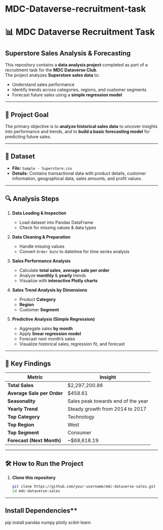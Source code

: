 # MDC-Dataverse-recruitment-task
# 📊 MDC Dataverse Recruitment Task  
## **Superstore Sales Analysis & Forecasting**  

This repository contains a **data analysis project** completed as part of a recruitment task for the **MDC Dataverse Club**.  
The project analyzes **Superstore sales data** to:  
- Understand sales performance  
- Identify trends across categories, regions, and customer segments  
- Forecast future sales using a **simple regression model**  

---

## 🎯 **Project Goal**
The primary objective is to **analyze historical sales data** to uncover insights into performance and trends, and to **build a basic forecasting model** for predicting future sales.

---

## 📂 **Dataset**
- **File:** `Sample - Superstore.csv`  
- **Details:** Contains transactional data with product details, customer information, geographical data, sales amounts, and profit values.  

---

## 🔍 **Analysis Steps**

1. **Data Loading & Inspection**  
   - Load dataset into Pandas DataFrame  
   - Check for missing values & data types  

2. **Data Cleaning & Preparation**  
   - Handle missing values  
   - Convert `Order Date` to datetime for time series analysis  

3. **Sales Performance Analysis**  
   - Calculate **total sales**, **average sale per order**  
   - Analyze **monthly** & **yearly** trends  
   - Visualize with **interactive Plotly charts**  

4. **Sales Trend Analysis by Dimensions**  
   - Product **Category**  
   - **Region**  
   - Customer **Segment**  

5. **Predictive Analysis (Simple Regression)**  
   - Aggregate sales **by month**  
   - Apply **linear regression model**  
   - Forecast next month’s sales  
   - Visualize historical sales, regression fit, and forecast  

---

## 📌 **Key Findings**

| Metric | Insight |
|--------|---------|
| **Total Sales** | $2,297,200.86 |
| **Average Sale per Order** | $458.61 |
| **Seasonality** | Sales peak towards end of the year |
| **Yearly Trend** | Steady growth from 2014 to 2017 |
| **Top Category** | Technology |
| **Top Region** | West |
| **Top Segment** | Consumer |
| **Forecast (Next Month)** | ~$68,618.19 |

---

## 🛠 **How to Run the Project**

1. **Clone this repository**  
   ```bash
   git clone https://github.com/your-username/mdc-dataverse-sales.git
   cd mdc-dataverse-sales

---

## Install Dependencies**
pip install pandas numpy plotly scikit-learn
